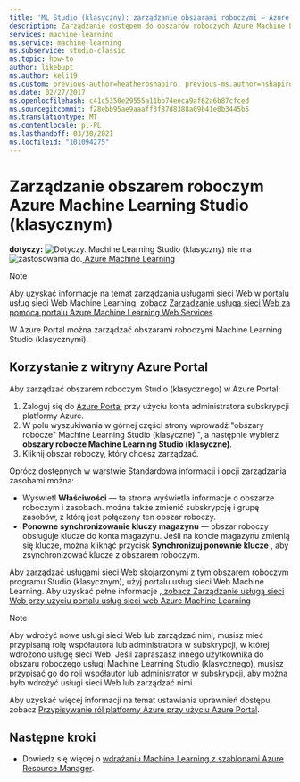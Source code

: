 ```yaml
---
title: 'ML Studio (klasyczny): zarządzanie obszarami roboczymi — Azure'
description: Zarządzanie dostępem do obszarów roboczych Azure Machine Learning Studio (klasycznymi) oraz wdrażanie usług sieci Web interfejsu API Machine Learning i zarządzanie nimi
services: machine-learning
ms.service: machine-learning
ms.subservice: studio-classic
ms.topic: how-to
author: likebupt
ms.author: keli19
ms.custom: previous-author=heatherbshapiro, previous-ms.author=hshapiro
ms.date: 02/27/2017
ms.openlocfilehash: c41c5350e29555a11bb74eeca9af62a6b87cfced
ms.sourcegitcommit: f28ebb95ae9aaaff3f87d8388a09b41e0b3445b5
ms.translationtype: MT
ms.contentlocale: pl-PL
ms.lasthandoff: 03/30/2021
ms.locfileid: "101094275"
---
```

# <a name="manage-an-azure-machine-learning-studio-classic-workspace"></a>Zarządzanie obszarem roboczym Azure Machine Learning Studio (klasycznym)

**dotyczy:** ![ Dotyczy. ](../../../includes/media/aml-applies-to-skus/yes.png) Machine Learning Studio (klasyczny) nie ma ![ zastosowania do.](../../../includes/media/aml-applies-to-skus/no.png)[ Azure Machine Learning](../overview-what-is-machine-learning-studio.md#ml-studio-classic-vs-azure-machine-learning-studio)  


> [!NOTE]
> Aby uzyskać informacje na temat zarządzania usługami sieci Web w portalu usług sieci Web Machine Learning, zobacz [Zarządzanie usługą sieci Web za pomocą portalu Azure Machine Learning Web Services](manage-new-webservice.md).
> 
> 

W Azure Portal można zarządzać obszarami roboczymi Machine Learning Studio (klasycznymi).



## <a name="use-the-azure-portal"></a>Korzystanie z witryny Azure Portal

Aby zarządzać obszarem roboczym Studio (klasycznego) w Azure Portal:

1. Zaloguj się do [Azure Portal](https://portal.azure.com/) przy użyciu konta administratora subskrypcji platformy Azure.
2. W polu wyszukiwania w górnej części strony wprowadź "obszary robocze" Machine Learning Studio (klasyczne) ", a następnie wybierz **obszary robocze Machine Learning Studio (klasyczne)**.
3. Kliknij obszar roboczy, który chcesz zarządzać.

Oprócz dostępnych w warstwie Standardowa informacji i opcji zarządzania zasobami można:

- Wyświetl **Właściwości** — ta strona wyświetla informacje o obszarze roboczym i zasobach. można także zmienić subskrypcję i grupę zasobów, z którą jest połączony ten obszar roboczy.
- **Ponowne synchronizowanie kluczy magazynu** — obszar roboczy obsługuje klucze do konta magazynu. Jeśli na koncie magazynu zmienią się klucze, można kliknąć przycisk **Synchronizuj ponownie klucze** , aby zsynchronizować klucze z obszarem roboczym.

Aby zarządzać usługami sieci Web skojarzonymi z tym obszarem roboczym programu Studio (klasycznym), użyj portalu usług sieci Web Machine Learning. Aby uzyskać pełne informacje [, zobacz Zarządzanie usługą sieci Web przy użyciu portalu usług sieci web Azure Machine Learning](manage-new-webservice.md) .

> [!NOTE]
> Aby wdrożyć nowe usługi sieci Web lub zarządzać nimi, musisz mieć przypisaną rolę współautora lub administratora w subskrypcji, w której wdrożono usługę sieci Web. Jeśli zapraszasz innego użytkownika do obszaru roboczego usługi Machine Learning Studio (klasycznego), musisz przypisać go do roli współautor lub administrator w subskrypcji, aby można było wdrożyć usługi sieci Web lub zarządzać nimi. 
> 
>Aby uzyskać więcej informacji na temat ustawiania uprawnień dostępu, zobacz [Przypisywanie ról platformy Azure przy użyciu Azure Portal](../../role-based-access-control/role-assignments-portal.md).

## <a name="next-steps"></a>Następne kroki
* Dowiedz się więcej o [wdrażaniu Machine Learning z szablonami Azure Resource Manager](deploy-with-resource-manager-template.md).